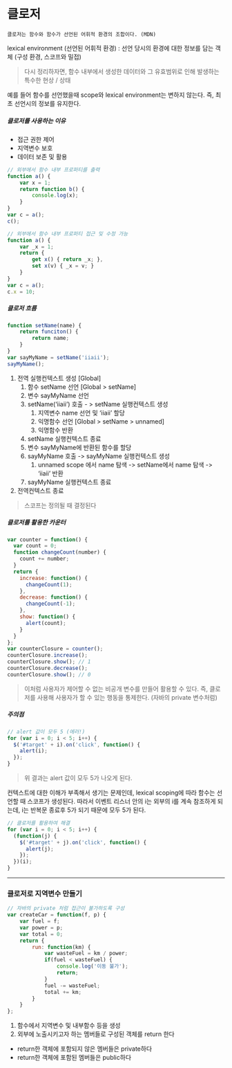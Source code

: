 # 클로저

`클로저는 함수와 함수가 선언된 어휘적 환경의 조합이다. (MDN)`

lexical environment (선언된 어휘적 환경) : 선언 당시의 환경에 대한 정보를 담는 객체 (구성 환경, 스코프와 밀접)

> 다시 정리하자면, 함수 내부에서 생성한 데이터와 그 유효범위로 인해 발생하는 특수한 현상 / 상태

예를 들어 함수를 선언했을때 scope와 lexical environment는 변하지 않는다.
즉, 최초 선언시의 정보를 유지한다.
 
##### 클로저를 사용하는 이유
 
- 접근 권한 제어
- 지역변수 보호
- 데이터 보존 및 활용

```javascript
// 외부에서 함수 내부 프로퍼티를 출력
function a() {
	var x = 1;
	return function b() {
		console.log(x);
	}
}
var c = a();
c();
```

```javascript
// 외부에서 함수 내부 프로퍼티 접근 및 수정 가능
function a() {
	var _x = 1;
	return {
		get x() { return _x; },
		set x(v) { _x = v; }
	}
}
var c = a();
c.x = 10;
```


##### 클로저 흐름

```javascript
function setName(name) {
	return funciton() {
		return name;
	}
}
var sayMyName = setName('iiaii');
sayMyName();
```

1. 전역 실행컨텍스트 생성 [Global]
	1. 함수 setName 선언 [Global > setName]
	2. 변수 sayMyName 선언
	3. setName(‘iiaii’) 호출 - > setName 실행컨텍스트 생성
		1. 지역변수 name 선언 및 ‘iiaii’ 할당
		2. 익명함수 선언 [Global > setName > unnamed]
		3. 익명함수 반환
	4. setName 실행컨텍스트 종료
	5. 변수 sayMyName에 반환된 함수를 할당
	6. sayMyName 호출 -> sayMyName 실행컨텍스트 생성
		1. unnamed scope 에서 name 탐색 -> setName에서 name 탐색 -> ‘iiaii’ 반환
	7. sayMyName 실행컨텍스트 종료
2. 전역컨텍스트 종료

> 스코프는 정의될 때 결정된다
 

##### 클로저를 활용한 카운터

```javascript
var counter = function() {
  var count = 0;
  function changeCount(number) {
    count += number;
  }
  return {
    increase: function() {
      changeCount(1);
    },
    decrease: function() {
      changeCount(-1);
    },
    show: function() {
      alert(count);
    }
  }
};
var counterClosure = counter();
counterClosure.increase();
counterClosure.show(); // 1
counterClosure.decrease();
counterClosure.show(); // 0
```


> 이처럼 사용자가 제어할 수 없는 비공개 변수를 만들어 활용할 수 있다. 즉, 클로저를 사용해 사용자가 할 수 있는 행동을 통제한다. (자바의 private 변수처럼)


##### 주의점

```javascript
// alert 값이 모두 5 (에러!)
for (var i = 0; i < 5; i++) {
  $('#target' + i).on('click', function() {
    alert(i);
  });
}
```

> 위 결과는 alert 값이 모두 5가 나오게 된다.

컨텍스트에 대한 이해가 부족해서 생기는 문제인데, lexical scoping에 따라 함수는 선언할 때 스코프가 생성된다. 따라서 이벤트 리스너 안의 i는 외부의 i를 계속 참조하게 되는데, i는 반복문 종료후 5가 되기 때문에 모두 5가 된다.

```javascript
// 클로저를 활용하여 해결
for (var i = 0; i < 5; i++) {
  (function(j) {
    $('#target' + j).on('click', function() {
      alert(j);
    });
  })(i);
}
```


---
### 클로저로 지역변수 만들기

```javascript
// 자바의 private 처럼 접근이 불가하도록 구성
var createCar = function(f, p) {
	var fuel = f;
	var power = p;
	var total = 0;
	return {
		run: function(km) {
			var wasteFuel = km / power;
			if(fuel < wasteFuel) {
				console.log('이동 불가');
				return;
			}
			fuel -= wasteFuel;
			total += km;
		}
	}
};
```

1. 함수에서 지역변수 및 내부함수 등을 생성
2. 외부에 노출시키고자 하는 멤버들로 구성된 객체를 return 한다

- return한 객체에 포함되지 않은 멤버들은 private하다
- return한 객체에 포함된 멤버들은 public하다


